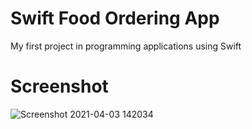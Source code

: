 # Swift Food Ordering App

My first project in programming applications using Swift

# Screenshot 

![Screenshot 2021-04-03 142034](https://user-images.githubusercontent.com/41232970/113477165-be0e3f80-9488-11eb-8a0e-3c863f3bc6f3.png)

